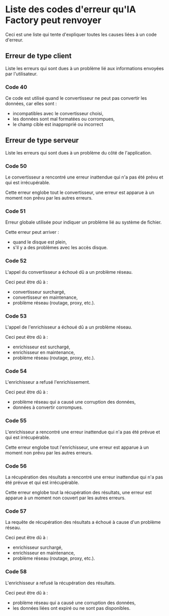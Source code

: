 # Liste des codes d'erreur qu'IA Factory peut renvoyer

Ceci est une liste qui tente d'expliquer toutes les causes liées à un code d'erreur.

## Erreur de type client

Liste les erreurs qui sont dues à un problème lié aux informations envoyées par l'utilisateur.

### Code 40

Ce code est utilisé quand le convertisseur ne peut pas convertir les données, car elles sont :

- incompatibles avec le convertisseur choisi,
- les données sont mal formatées ou corrompues,
- le champ cible est inapproprié ou incorrect

## Erreur de type serveur

Liste les erreurs qui sont dues à un problème du côté de l'application.

### Code 50

Le convertisseur a rencontré une erreur inattendue qui n'a pas été prévu et qui est irrécupérable.

Cette erreur englobe tout le convertisseur, une erreur est apparue à un moment non prévu
par les autres erreurs.

### Code 51

Erreur globale utilisée pour indiquer un problème lié au système de fichier.

Cette erreur peut arriver :

-  quand le disque est plein,
- s'il y a des problèmes avec les accès disque.

### Code 52

L'appel du convertisseur a échoué dû a un problème réseau.

Ceci peut être dû à :

- convertisseur surchargé,
- convertisseur en maintenance,
- problème réseau (routage, proxy, etc.).

### Code 53

L'appel de l'enrichisseur a échoué dû a un problème réseau.

Ceci peut être dû à :

- enrichisseur est surchargé,
- enrichisseur en maintenance,
- problème réseau (routage, proxy, etc.).

### Code 54

L'enrichisseur a refusé l'enrichissement.

Ceci peut être dû à :

- problème réseau qui a causé une corruption des données,
- données à convertir corrompues.

### Code 55

L'enrichisseur a rencontré une erreur inattendue qui n'a pas été prévue et qui est irrécupérable.

Cette erreur englobe tout l'enrichisseur, une erreur est apparue à un moment non prévu
par les autres erreurs.

### Code 56

La récupération des résultats a rencontré une erreur inattendue qui n'a pas été prévue et qui est irrécupérable.

Cette erreur englobe tout la récupération des résultats, une erreur est apparue à un
moment non couvert par les autres erreurs.

### Code 57

La requête de récupération des résultats a échoué à cause d'un problème réseau.

Ceci peut être dû à :

- enrichisseur surchargé,
- enrichisseur en maintenance,
- problème réseau (routage, proxy, etc.).

### Code 58

L'enrichisseur a refusé la récupération des résultats.

Ceci peut être dû à :

- problème réseau qui a causé une corruption des données,
- les données liées ont expiré ou ne sont pas disponibles.
